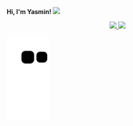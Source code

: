 **Hi, I'm Yasmin! <img src="https://raw.githubusercontent.com/jakeliny/jakeliny/master/images/cat-gif.gif" width="50">**
<div align="center">
  <a href="https://github.com/yasminzs">
  <img height="150em" src="https://github-readme-stats.vercel.app/api?username=yasminzs&show_icons=true&theme=dracula&include_all_commits=true&count_private=true"/>
  <img height="150em" src="https://github-readme-stats.vercel.app/api/top-langs/?username=yasminzs&layout=compact&langs_count=7&theme=dracula"/>
</div>

![snake gif](https://github.com/yasminzs/yasminzs/blob/output/github-contribution-grid-snake.svg)
